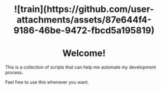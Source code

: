 <h1 align="center">![train](https://github.com/user-attachments/assets/87e644f4-9186-46be-9472-fbcd5a195819)</h1>

<h1 align="center">Welcome!</h1>

<p>This is a collection of scripts that can help me automate my development process.</p>

<p>Feel free to use this whenever you want.</p>
